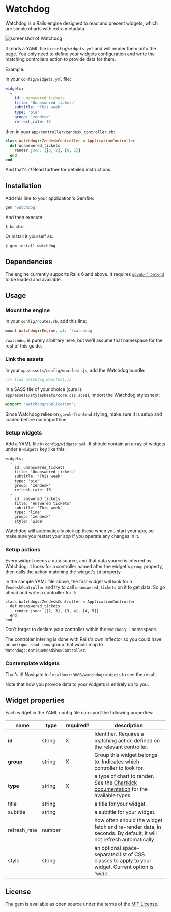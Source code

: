# Watchdog
Watchdog is a Rails engine designed to read and present widgets, which
are simple charts with extra metadata.

![screenshot of Watchdog](https://github.com/freesteph/watchdog/raw/master/app/assets/images/screenshot.png)

It reads a YAML file in `config/widgets.yml` and will render them onto
the page. You only need to define your widgets configuration and write
the matching controllers action to provide data for them.


Example:

In your `config/widgets.yml` file:

```yaml
widgets:
  -
    id: unanswered_tickets
    title: 'Unanswered tickets'
    subtitle: 'This week'
    type: 'pie'
    group: 'zendesk'
    refresh_rate: 10
```

then in your `app/controller/zendesk_controller.rb`:

```ruby
class Watchdog::ZendeskController < ApplicationController
  def unanswered_tickets
    render json: [[3, 2], [8, 2]]
  end
end
```

And that's it! Read further for detailed instructions.


## Installation
Add this line to your application's Gemfile:

```ruby
gem 'watchdog'
```

And then execute:
```bash
$ bundle
```

Or install it yourself as:
```bash
$ gem install watchdog
```

## Dependencies

The engine currently supports Rails 6 and above. It requires
[`govuk-frontend`](https://github.com/alphagov/govuk-frontend/blob/master/docs/installation/installing-with-npm.md) to be loaded and available.

## Usage

### Mount the engine

In your `config/routes.rb`, add this line:

```ruby
mount Watchdog::Engine, at: '/watchdog'
```

`/watchdog` is purely arbitrary here, but we'll assume that namespace
for the rest of this guide.

### Link the assets

In your `app/assets/config/manifest.js`, add the Watchdog bundle:

```js
//= link watchdog_manifest.js
```

In a SASS file of your choice (ours is
`app/assets/stylesheets/core.css.scss`), import the Watchdog
stylesheet:

```css
@import 'watchdog/application';
```

Since Watchdog relies on `govuk-frontend` styling, make sure it is
setup and loaded before our import line.

### Setup widgets

Add a YAML file in `config/widgets.yml`. It should contain an array of
widgets under a `widgets` key like this:

```
widgets:
  -
    id: unanswered_tickets
    title: 'Unanswered tickets'
    subtitle: 'This week'
    type: 'pie'
    group: 'zendesk'
    refresh_rate: 10
  -
    id: answered_tickets
    title: 'Answered tickets'
    subtitle: 'This week'
    type: 'line'
    group: 'zendesk'
    style: 'wide'
```

Watchdog will automatically pick up these when you start your app, so
make sure you restart your app if you operate any changes in it.

### Setup actions

Every widget needs a data source, and that data source is inferred by
Watchdog: it looks for a controller named after the widget's `group`
property, then calls the action matching the widget's `id` property.

In the sample YAML file above, the first widget will look for a
`ZendeskController` and try to call `unanswered_tickets` on it to get
data. So go ahead and write a controller for it:

```
class Watchdog::ZendeskController < ApplicationController
  def unanswered_tickets
    render json: [[2, 3], [3, 4], [4, 5]]
  end
end
```

Don't forget to declare your controller within the `Watchdog::`
namespace.

The controller infering is done with Rails's own inflector so you
could have an `antique_road_show` group that would map to
`Watchdog::AntiqueRoadShowController`.

### Contemplate widgets
That's it! Navigate to `localhost:3000/watchdog/widgets` to see the
result.

Note that how you provide data to your widgets is entirely up to you.

## Widget properties

Each widget in the YAML config file can sport the following
properties:

| name         | type   | required? | description                                                                                                                       |
|--------------|--------|-----------|-----------------------------------------------------------------------------------------------------------------------------------|
| **id**       | string | X         | Identifier. Requires a matching action defined on the relevant controller.                                                        |
| **group**    | string | X         | Group this widget belongs to. Indicates which controller to look for.                                                             |
| **type**     | string | X         | a type of chart to render. See the [Chartkick documentation](https://github.com/ankane/chartkick#charts) for the available types. |
| title        | string |           | a title for your widget.                                                                                                          |
| subtitle     | string |           | a subtitle for your widget.                                                                                                       |
| refresh_rate | number |           | how often should the widget fetch and re-render data, in seconds. By default, it will not refresh automatically.                  |
| style        | string |           | an optional space-separated list of CSS classes to apply to your widget. Current option is 'wide'.                                |


## License
The gem is available as open source under the terms of the [MIT License](https://opensource.org/licenses/MIT).
